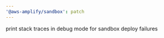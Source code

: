 ```yaml
---
'@aws-amplify/sandbox': patch
---
```


print stack traces in debug mode for sandbox deploy failures
